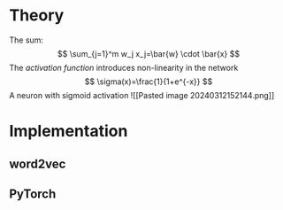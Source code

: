 # Theory
The sum:
$$
\sum_{j=1}^m w_j x_j=\bar{w} \cdot \bar{x}
$$The *activation function* introduces non-linearity in the network
$$
\sigma(x)=\frac{1}{1+e^{-x}}
$$
A neuron with sigmoid activation
![[Pasted image 20240312152144.png]]

# Implementation
## word2vec

## PyTorch

